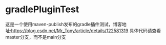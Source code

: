 # gradlePluginTest
这是一个使用maven-publish发布的gradle插件测试，博客地址:https://blog.csdn.net/Mr_Tony/article/details/122581319
具体代码请查看 master分支，而不是main分支
